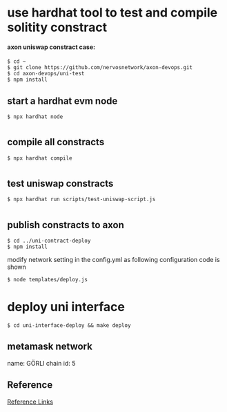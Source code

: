 # use hardhat tool  to test and compile solitity constract
#### axon uniswap constract case:
```shell
$ cd ~
$ git clone https://github.com/nervosnetwork/axon-devops.git
$ cd axon-devops/uni-test
$ npm install
```
## start a hardhat evm node
```shell
$ npx hardhat node
```
#
## compile all constracts
```shell
$ npx hardhat compile
```
#
## test uniswap constracts
```shell
$ npx hardhat run scripts/test-uniswap-script.js
```
#

## publish constracts to axon
```shell
$ cd ../uni-contract-deploy
$ npm install
```
modify network setting in the config.yml as following configuration code is shown
```shell
$ node templates/deploy.js
```

# deploy uni interface
```shell
$ cd uni-interface-deploy && make deploy 
```

## metamask network
name: GÖRLI
chain id: 5



## Reference
[Reference Links](https://segmentfault.com/a/1190000040401731)
